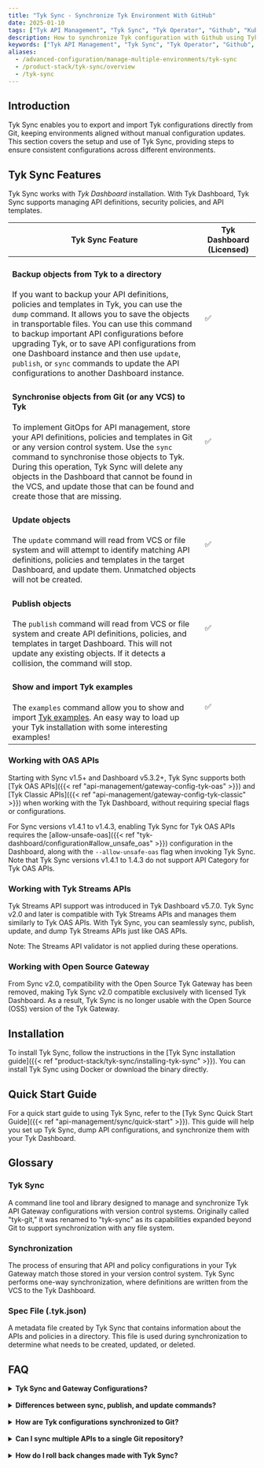 ```yaml
---
title: "Tyk Sync - Synchronize Tyk Environment With GitHub"
date: 2025-01-10
tags: ["Tyk API Management", "Tyk Sync", "Tyk Operator", "Github", "Kubernetes", "Automations"]
description: How to synchronize Tyk configuration with Github using Tyk Sync
keywords: ["Tyk API Management", "Tyk Sync", "Tyk Operator", "Github", "Kubernetes", "Automations"]
aliases:
  - /advanced-configuration/manage-multiple-environments/tyk-sync
  - /product-stack/tyk-sync/overview
  - /tyk-sync
---
```


## Introduction

Tyk Sync enables you to export and import Tyk configurations directly from Git, keeping environments aligned without manual configuration updates. This section covers the setup and use of Tyk Sync, providing steps to ensure consistent configurations across different environments.


## Tyk Sync Features
Tyk Sync works with *Tyk Dashboard* installation. With Tyk Dashboard, Tyk Sync supports managing API definitions, security policies, and API templates.

| Tyk Sync Feature                                                           | Tyk Dashboard (Licensed) |
| ---------------------------------------------------------------------------|--------------------------|
| <h4>Backup objects from Tyk to a directory</h4>If you want to backup your API definitions, policies and templates in Tyk, you can use the `dump` command. It allows you to save the objects in transportable files. You can use this command to backup important API configurations before upgrading Tyk, or to save API configurations from one Dashboard instance and then use `update`, `publish`, or `sync` commands to update the API configurations to another Dashboard instance. | ✅ |
| <h4>Synchronise objects from Git (or any VCS) to Tyk</h4>To implement GitOps for API management, store your API definitions, policies and templates in Git or any version control system. Use the `sync` command to synchronise those objects to Tyk. During this operation, Tyk Sync will delete any objects in the Dashboard that cannot be found in the VCS, and update those that can be found and create those that are missing. | ✅ |
| <h4>Update objects</h4>The `update` command will read from VCS or file system and will attempt to identify matching API definitions, policies and templates in the target Dashboard, and update them. Unmatched objects will not be created. | ✅ |
| <h4>Publish objects</h4>The `publish` command will read from VCS or file system and create API definitions, policies, and templates in target Dashboard. This will not update any existing objects. If it detects a collision, the command will stop. | ✅ |
| <h4>Show and import Tyk examples</h4>The `examples` command allow you to show and import [Tyk examples](https://github.com/TykTechnologies/tyk-examples). An easy way to load up your Tyk installation with some interesting examples!| ✅ |

### Working with OAS APIs

Starting with Sync v1.5+ and Dashboard v5.3.2+, Tyk Sync supports both [Tyk OAS APIs]({{< ref "api-management/gateway-config-tyk-oas" >}}) and [Tyk Classic APIs]({{< ref "api-management/gateway-config-tyk-classic" >}}) when working with the Tyk Dashboard, without requiring special flags or configurations.

For Sync versions v1.4.1 to v1.4.3, enabling Tyk Sync for Tyk OAS APIs requires the [allow-unsafe-oas]({{< ref "tyk-dashboard/configuration#allow_unsafe_oas" >}}) configuration in the Dashboard, along with the `--allow-unsafe-oas` flag when invoking Tyk Sync. Note that Tyk Sync versions v1.4.1 to 1.4.3 do not support API Category for Tyk OAS APIs.

### Working with Tyk Streams APIs

Tyk Streams API support was introduced in Tyk Dashboard v5.7.0. Tyk Sync v2.0 and later is compatible with Tyk Streams APIs and manages them similarly to Tyk OAS APIs. With Tyk Sync, you can seamlessly sync, publish, update, and dump Tyk Streams APIs just like OAS APIs.

Note: The Streams API validator is not applied during these operations.

### Working with Open Source Gateway

From Sync v2.0, compatibility with the Open Source Tyk Gateway has been removed, making Tyk Sync v2.0 compatible exclusively with licensed Tyk Dashboard. As a result, Tyk Sync is no longer usable with the Open Source (OSS) version of the Tyk Gateway.

## Installation

To install Tyk Sync, follow the instructions in the [Tyk Sync installation guide]({{< ref "product-stack/tyk-sync/installing-tyk-sync" >}}). You can install Tyk Sync using Docker or download the binary directly.

## Quick Start Guide

For a quick start guide to using Tyk Sync, refer to the [Tyk Sync Quick Start Guide]({{< ref "api-management/sync/quick-start" >}}). This guide will help you set up Tyk Sync, dump API configurations, and synchronize them with your Tyk Dashboard.

## Glossary

### Tyk Sync
A command line tool and library designed to manage and synchronize Tyk API Gateway configurations with version control systems. Originally called "tyk-git," it was renamed to "tyk-sync" as its capabilities expanded beyond Git to support synchronization with any file system.

### Synchronization
The process of ensuring that API and policy configurations in your Tyk Gateway match those stored in your version control system. Tyk Sync performs one-way synchronization, where definitions are written from the VCS to the Tyk Dashboard.

### Spec File (.tyk.json)
A metadata file created by Tyk Sync that contains information about the APIs and policies in a directory. This file is used during synchronization to determine what needs to be created, updated, or deleted.

## FAQ

<details> <summary><b>Tyk Sync and Gateway Configurations?</b></summary>

Tyk Sync is designed to dump API configurations from a Tyk Dashboard, not directly from a Tyk Gateway.

Tyk Sync's `dump` command is specifically designed to work with the Tyk Dashboard. The command requires a dashboard URL and API secret:

```bash
tyk-sync dump -d="http://dashboard-url" -s="dashboard-secret" -t="./output-directory"
```

There is no equivalent flag or functionality to dump configurations directly from a standalone Gateway. This is because:

1. The Dashboard serves as the central configuration repository in the Tyk architecture
2. The Gateway is primarily focused on runtime execution of those configurations
3. While Gateways can operate standalone, they don't expose the same management APIs as the Dashboard

</details> 

<details> <summary><b>Differences between sync, publish, and update commands?</b></summary>

The three commands in Tyk Sync have distinct purposes and behaviors when managing API configurations:

**sync**
- **Purpose**: Comprehensive synchronization from a source (Git repo or file system) to Tyk Dashboard
- **Behavior**:
  - Creates new APIs, policies, and assets that exist in the source but not in the Dashboard
  - Updates existing APIs, policies, and assets that exist in both places
  - Deletes APIs, policies, and assets that exist in the Dashboard but not in the source (unless `--no-delete` flag is used)
- **Use case**: When you want to make the Dashboard exactly match your source repository

**publish**
- **Purpose**: Only adds new API configurations to Tyk Dashboard
- **Behavior**:
  - Creates new APIs, policies, and assets that don't already exist in the Dashboard
  - Will not update existing items
  - Stops if it detects a collision (an API that already exists)
  - Will not delete anything
- **Use case**: When you want to add new APIs without affecting existing ones

**update**
- **Purpose**: Only updates existing API configurations in Tyk Dashboard
- **Behavior**:
  - Updates APIs, policies, and assets that already exist in the Dashboard
  - Will not create new items
  - Will not delete anything
- **Use case**: When you want to update existing APIs without adding new ones or removing any

In summary, "sync" is the most comprehensive operation (create + update + delete), "publish" only creates new items, and "update" only modifies existing items.

</details> 

<details> <summary><b>How are Tyk configurations synchronized to Git?</b></summary>

Tyk Sync allows you to dump configurations to a local directory, which can then be committed to a Git repository. This enables version control and easy synchronization across environments.

For example:
1. Dump configurations: `tyk-sync dump -d http://dashboard:3000 -s secret -t ./configs`
2. Commit to Git: 
   ```
   cd configs
   git add .
   git commit -m "Update Tyk configurations"
   git push
   ```

</details> 

<details> <summary><b>Can I sync multiple APIs to a single Git repository?</b></summary>

Yes, you can store multiple API definitions, policies, and other Tyk resources in a single Git repository. Tyk Sync and Tyk Operator can work with multiple resources in the same directory.

Your repository structure might look like this:
```
tyk-configs/
├── apis/
│   ├── api1.yaml
│   └── api2.yaml
├── policies/
│   ├── policy1.yaml
│   └── policy2.yaml
└── tyk-operator/
    └── operator-context.yaml
```

</details> 

<details> <summary><b>How do I roll back changes made with Tyk Sync?</b></summary>

To roll back changes made with Tyk Sync:

1. If you're using Git, check out the previous version of your configurations:
   ```bash
   git checkout <previous-commit-hash>
   ```

2. Use Tyk Sync to publish the previous version:
   ```bash
   tyk-sync sync -d http://dashboard:3000 -s <secret> -p ./
   ```

It's a good practice to maintain separate branches or tags for different environments to make rollbacks easier.

</details> 
